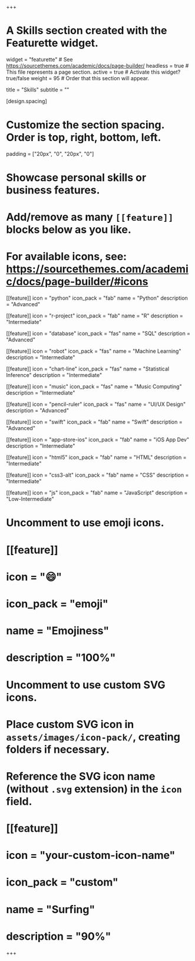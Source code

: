 +++
# A Skills section created with the Featurette widget.
widget = "featurette"  # See https://sourcethemes.com/academic/docs/page-builder/
headless = true  # This file represents a page section.
active = true  # Activate this widget? true/false
weight = 95  # Order that this section will appear.

title = "Skills"
subtitle = ""

[design.spacing]
  # Customize the section spacing. Order is top, right, bottom, left.
  padding = ["20px", "0", "20px", "0"]

# Showcase personal skills or business features.
# 
# Add/remove as many `[[feature]]` blocks below as you like.
# 
# For available icons, see: https://sourcethemes.com/academic/docs/page-builder/#icons

[[feature]]
  icon = "python"
  icon_pack = "fab"
  name = "Python"
  description = "Advanced"

[[feature]]
  icon = "r-project"
  icon_pack = "fab"
  name = "R"
  description = "Intermediate"
  
[[feature]]
  icon = "database"
  icon_pack = "fas"
  name = "SQL"
  description = "Advanced"

[[feature]]
  icon = "robot"
  icon_pack = "fas"
  name = "Machine Learning"
  description = "Intermediate"
  
[[feature]]
  icon = "chart-line"
  icon_pack = "fas"
  name = "Statistical Inference"
  description = "Intermediate"

[[feature]]
  icon = "music"
  icon_pack = "fas"
  name = "Music Computing"
  description = "Intermediate"

[[feature]]
  icon = "pencil-ruler"
  icon_pack = "fas"
  name = "UI/UX Design"
  description = "Advanced"

[[feature]]
  icon = "swift"
  icon_pack = "fab"
  name = "Swift"
  description = "Advanced"
  
[[feature]]
  icon = "app-store-ios"
  icon_pack = "fab"
  name = "iOS App Dev"
  description = "Intermediate"

[[feature]]
  icon = "html5"
  icon_pack = "fab"
  name = "HTML"
  description = "Intermediate"

[[feature]]
  icon = "css3-alt"
  icon_pack = "fab"
  name = "CSS"
  description = "Intermediate"

[[feature]]
  icon = "js"
  icon_pack = "fab"
  name = "JavaScript"
  description = "Low-Intermediate"

# Uncomment to use emoji icons.
# [[feature]]
#  icon = ":smile:"
#  icon_pack = "emoji"
#  name = "Emojiness"
#  description = "100%"  

# Uncomment to use custom SVG icons.
# Place custom SVG icon in `assets/images/icon-pack/`, creating folders if necessary.
# Reference the SVG icon name (without `.svg` extension) in the `icon` field.
# [[feature]]
#  icon = "your-custom-icon-name"
#  icon_pack = "custom"
#  name = "Surfing"
#  description = "90%"

+++
